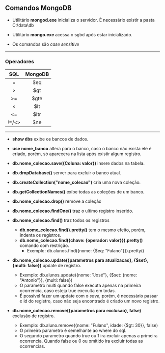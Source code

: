 ## Comandos MongoDB

- Utilitário **mongod.exe** inicializa o servidor. É necessário existir a pasta C:\data\db

- Utilitário **mongo.exe** acessa o sgbd após estar inicializado.

- Os comandos são *case sensitive*

***

### Operadores

| SQL    | MongoDB |
| :----: | :----:  |
| =      | $eq     |
| >      | $gt     |
| >=     | $gte    |
| <      | $lt     |
| <=     | $ltr    |
| !=/<>  | $ne     |

***

- **show dbs** exibe os bancos de dados.

- **use nome_banco** altera para o banco, caso o banco não exista ele é criado, porém, só aparecera na lista após existir algum registro.

- **db.nome_colecao.save({Coluna: valor})** insere dados na tabela.

- **db.dropDatabase()** server para excluir o banco atual.

- **db.createCollection("nome_colecao")** cria uma nova coleção.

- **db.getCollectionNames()** exibe todas as coleções de um banco.

- **db.nome_colecao.drop()** remove a coleção

- **db.nome_colecao.findOne()** traz o ultimo registro inserido.

- **db.nome_colecao.find()** traz todos os registros
    - **db.nome_colecao.find().pretty()** tem o mesmo efeito, porém, indenta os registros.
    - **db.nome_colecao.find({chave: {operador: valor}}).pretty()**
    comando com restrição.
        - Exemplo: db.alunos.find({nome: {$eq: "Fulano"}}).pretty()

- **db.nome_colecao.update({parametros para atualizacao}, {$set}, {multi: false})** update de registro.
    - Exemplo: db.alunos.update({nome: "José"}, {$set: {nome: "Antonio"}}, {multi: false})
    - O parametro multi quando false executa apenas na primeira ocorrencia, caso esteja true execulta em todas.
    - É possivel fazer um update com o *save*, porém, é necessário passar o id do registro, caso não seja encontrado é criado um novo registro.

- **db.nome_colecao.remove({parametros para exclusao}, false)** exclusão de registro.
    - Exemplo: db.aluno.remove({nome: "Fulano", idade: {$gt: 30}}, false)
    - O primeiro parametro é semelhante ao where do sql.
    - O segundo parametro quando true ou 1 ira excluir apenas a primeira ocorrencia. Quando false ou 0 ou omitido ira excluir todas as ocorrencias.
